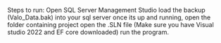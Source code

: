 Steps to run:
Open SQL Server Management Studio
load the backup (Valo_Data.bak) into your sql server
once its up and running, open the folder containing project
open the .SLN file (Make sure you have Visual studio 2022 and EF core downloaded)
run the program.
